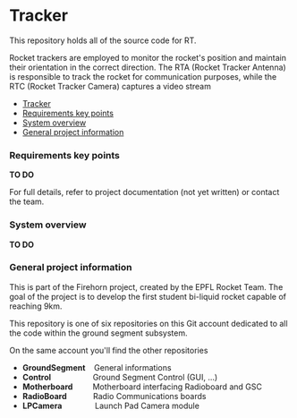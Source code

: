 # Tracker
This repository holds all of the source code for RT.

Rocket trackers are employed to monitor the rocket's position and maintain their orientation in the correct direction. The RTA (Rocket Tracker Antenna) is responsible to track the rocket for communication purposes, while the RTC (Rocket Tracker Camera) captures a video stream

- [Tracker](#tracker)
- [Requirements key points](#requirements-key-points)
- [System overview](#system-overview)
- [General project information](#general-project-information)


### Requirements key points
**TO DO**

For full details, refer to project documentation (not yet written) or contact the team.


### System overview
**TO DO**


### General project information
This is part of the Firehorn project, created by the EPFL Rocket Team. The goal of the project is to develop the first student bi-liquid rocket capable of reaching 9km.

This repository is one of six repositories on this Git account dedicated to all the code within the ground segment subsystem. 

On the same account you'll find the other repositories
- **GroundSegment** &nbsp;&nbsp;&nbsp;General informations
- **Control** &nbsp;&nbsp;&nbsp;&nbsp;&nbsp;&nbsp;&nbsp;&nbsp;&nbsp;&nbsp;&nbsp;&nbsp;&nbsp;&nbsp;&nbsp;&nbsp;&nbsp;&nbsp;Ground Segment Control (GUI, ...) 
- **Motherboard** &nbsp;&nbsp;&nbsp;&nbsp;&nbsp;&nbsp;&nbsp;&nbsp;Motherboard interfacing Radioboard and GSC
- **RadioBoard** &nbsp;&nbsp;&nbsp;&nbsp;&nbsp;&nbsp;&nbsp;&nbsp;&nbsp;&nbsp;&nbsp;Radio Communications boards
- **LPCamera** &nbsp;&nbsp;&nbsp;&nbsp;&nbsp;&nbsp;&nbsp;&nbsp;&nbsp;&nbsp;&nbsp;&nbsp;&nbsp;&nbsp;Launch Pad Camera module
